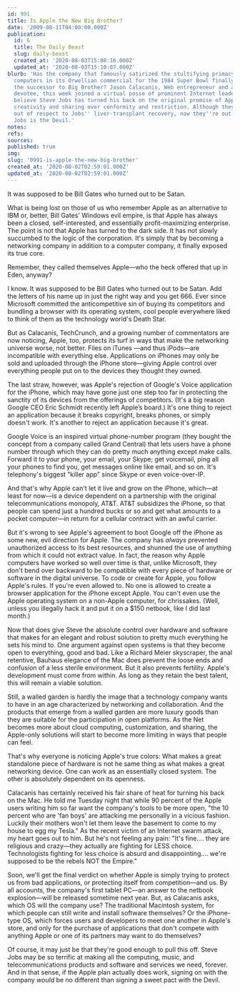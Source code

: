 ```yaml
---
id: 991
title: Is Apple the New Big Brother?
date: '2009-08-11T04:00:00.000Z'
publication:
  id: 6
  title: The Daily Beast
  slug: daily-beast
  created_at: '2020-08-03T15:08:16.000Z'
  updated_at: '2020-08-03T15:10:07.000Z'
blurb: 'Has the company that famously satirized the stultifying primacy of IBM-compatible
  computers in its Orwellian commercial for the 1984 Super Bowl finally emerged as
  the successor to Big Brother? Jason Calacanis, Web entrepreneur and a longtime Macintosh
  devotee, this week joined a virtual posse of prominent Internet leaders who now
  believe Steve Jobs has turned his back on the original promise of Apple to promote
  creativity and sharing over conformity and restriction. Although they had held off
  out of respect to Jobs'' liver-transplant recovery, now they''re out in full force:
  Jobs is the Devil.'
notes: 
refs: 
sources: 
published: true
img: 
slug: '0991-is-apple-the-new-big-brother'
created_at: '2020-08-02T02:59:01.000Z'
updated_at: '2020-08-02T02:59:01.000Z'
---
```

It was supposed to be Bill Gates who turned out to be Satan.

What is being lost on those of us who remember Apple as an alternative to IBM or, better, Bill Gates' Windows evil empire, is that Apple has always been a closed, self-interested, and essentially profit-maximizing enterprise. The point is not that Apple has turned to the dark side. It has not slowly succumbed to the logic of the corporation. It's simply that by becoming a networking company in addition to a computer company, it finally exposed its true core.

Remember, they called themselves Apple—who the heck offered that up in Eden, anyway?

I know. It was supposed to be Bill Gates who turned out to be Satan. Add the letters of his name up in just the right way and you get 666. Ever since Microsoft committed the anticompetitive sin of buying its competitors and bundling a browser with its operating system, cool people everywhere liked to think of them as the technology world's Death Star.

But as Calacanis, TechCrunch, and a growing number of commentators are now noticing, Apple, too, protects its turf in ways that make the networking universe worse, not better. Files on iTunes —and thus iPods—are incompatible with everything else. Applications on iPhones may only be sold and uploaded through the iPhone store—giving Apple control over everything people put on to the devices they thought they owned.

The last straw, however, was Apple's rejection of Google's Voice application for the iPhone, which may have gone just one step too far in protecting the sanctity of its devices from the offerings of competitors. (It's a big reason Google CEO Eric Schmidt recently left Apple’s board.) It's one thing to reject an application because it breaks copyright, breaks phones, or simply doesn't work. It's another to reject an application because it's great.

Google Voice is an inspired virtual phone-number program (they bought the concept from a company called Grand Central) that lets users have a phone number through which they can do pretty much anything except make calls. Forward it to your phone, your email, your Skype; get voicemail, ping all your phones to find you, get messages online like email, and so on. It's telephony's biggest "killer app" since Skype or even voice-over-IP.

And that's why Apple can't let it live and grow on the iPhone, which—at least for now—is a device dependent on a partnership with the original telecommunications monopoly, AT&T. AT&T subsidizes the iPhone, so that people can spend just a hundred bucks or so and get what amounts to a pocket computer—in return for a cellular contract with an awful carrier.

But it's wrong to see Apple's agreement to boot Google off the iPhone as some new, evil direction for Apple. The company has *always* prevented unauthorized access to its best resources, and shunned the use of anything from which it could not extract value. In fact, the reason why Apple computers have worked so well over time is that, unlike Microsoft, they don't bend over backward to be compatible with every piece of hardware or software in the digital universe. To code or create for Apple, you follow Apple's rules. If you're even allowed to. No one is allowed to create a browser application for the iPhone except Apple. You can't even use the Apple operating system on a non-Apple computer, for chrissakes. (Well, unless you illegally hack it and put it on a $150 netbook, like I did last month.)

Now that does give Steve the absolute control over hardware and software that makes for an elegant and robust solution to pretty much everything he sets his mind to. One argument against open systems is that they become open to everything, good and bad. Like a Richard Meier skyscraper, the anal retentive, Bauhaus elegance of the Mac does prevent the loose ends and confusion of a less sterile environment. But it also prevents fertility. Apple's development must come from within. As long as they retain the best talent, this will remain a viable solution.

Still, a walled garden is hardly the image that a technology company wants to have in an age characterized by networking and collaboration. And the products that emerge from a walled garden are more luxury goods than they are suitable for the participation in open platforms. As the Net becomes more about cloud computing, customization, and sharing, the Apple-only solutions will start to become more limiting in ways that people can feel.

That's why everyone is noticing Apple's true colors: What makes a great standalone piece of hardware is not he same thing as what makes a great networking device. One can work as an essentially closed system. The other is absolutely dependent on its openness.

Calacanis has certainly received his fair share of heat for turning his back on the Mac. He told me Tuesday night that while 90 percent of the Apple users writing him so far want the company's tools to be more open, "the 10 percent who are 'fan boys' are attacking me personally in a vicious fashion. Luckily their mothers won't let them leave the basement to come to my house to egg my Tesla." As the recent victim of an Internet swarm attack, my heart goes out to him. But he's not feeling any pain: "It's fine.... they are religious and crazy—they actually are fighting for LESS choice. Technologists fighting for less choice is absurd and disappointing.... we're supposed to be the rebels NOT the Empire."

Soon, we'll get the final verdict on whether Apple is simply trying to protect us from bad applications, or protecting itself from competition—and us. By all accounts, the company's first tablet PC—an answer to the netbook explosion—will be released sometime next year. But, as Calacanis asks, which OS will the company use? The traditional Macintosh system, for which people can still write and install software themselves? Or the iPhone-type OS, which forces users and developers to meet one another in Apple's store, and only for the purchase of applications that don't compete with anything Apple or one of its partners may want to do themselves?

Of course, it may just be that they're good enough to pull this off. Steve Jobs may be so terrific at making all the computing, music, and telecommunications products and software and services we need, forever. And in that sense, if the Apple plan actually does work, signing on with the company *would* be no different than signing a sweet pact with the Devil.
